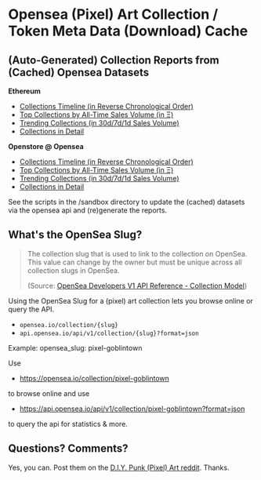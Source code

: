# Opensea (Pixel) Art Collection / Token Meta Data (Download) Cache



## (Auto-Generated) Collection Reports from (Cached) Opensea Datasets

**Ethereum**

- [Collections Timeline (in Reverse Chronological Order)](ethereum/)
- [Top Collections by All-Time Sales Volume (in Ξ)](ethereum/TOP.md)
- [Trending Collections (in 30d/7d/1d Sales Volume)](ethereum/TRENDING.md)
- [Collections in Detail](ethereum/COLLECTIONS.md)


**Openstore @ Opensea**

- [Collections Timeline (in Reverse Chronological Order)](openstore/)
- [Top Collections by All-Time Sales Volume (in Ξ)](openstore/TOP.md)
- [Trending Collections (in 30d/7d/1d Sales Volume)](openstore/TRENDING.md)
- [Collections in Detail](openstore/COLLECTIONS.md)


See the scripts in the /sandbox directory to update the (cached)
datasets via the opensea api and (re)generate the reports.




## What's the OpenSea Slug?

> The collection slug that is used to link to the collection on OpenSea.
> This value can change by the owner but must be unique across all collection slugs in OpenSea.
>
> (Source: [OpenSea Developers V1 API Reference - Collection Model](https://docs.opensea.io/reference/collection-model))




Using the OpenSea Slug for a (pixel) art collection
lets you browse online or query the API.

-  `opensea.io/collection/{slug}`
-  `api.opensea.io/api/v1/collection/{slug}?format=json`


Example: opensea_slug: pixel-goblintown

Use

- <https://opensea.io/collection/pixel-goblintown>

to browse online and use

- <https://api.opensea.io/api/v1/collection/pixel-goblintown?format=json>

to query the api for statistics & more.




## Questions? Comments?

Yes, you can. Post them on the [D.I.Y. Punk (Pixel) Art reddit](https://old.reddit.com/r/DIYPunkArt). Thanks.



